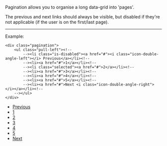 Pagination allows you to organise a long data-grid into 'pages'.

The previous and next links should always be visible, but disabled if they're not applicable (if the user is on the first/last page).

----

Example:

	<div class="pagination">
	    <ul class="pull-left"><!--
	    	--><li class="is-disabled"><a href="#"><i class="icon-double-angle-left"></i> Previous</a></li><!--
	    	--><li><a href="#">1</a></li><!--
	    	--><li class="selected"><a href="#">2</a></li><!--
	    	--><li><a href="#">3</a></li><!--
	    	--><li><a href="#">4</a></li><!--
	    	--><li><a href="#">5</a></li><!--
	    	--><li><a href="#">Next <i class="icon-double-angle-right"></i></a></li><!--
	    --></ul>
	</div>

<div class="pagination">
    <ul class="pull-left"><!--
	    --><li class="is-disabled"><a href="#"><i class="icon-double-angle-left"></i> Previous</a></li><!--
	    --><li><a href="#">1</a></li><!--
	    --><li class="selected"><a href="#">2</a></li><!--
	    --><li><a href="#">3</a></li><!--
	    --><li><a href="#">4</a></li><!--
	    --><li><a href="#">5</a></li><!--
	    --><li><a href="#">Next <i class="icon-double-angle-right"></i></a></li><!--
    --></ul>
</div>